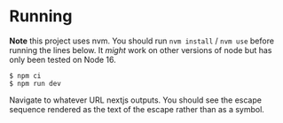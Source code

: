 # Running

**Note** this project uses nvm. You should run `nvm install` / `nvm use` before running the lines below. It _might_ work on other versions of node but has only been tested on Node 16.

```
$ npm ci
$ npm run dev
```

Navigate to whatever URL nextjs outputs. You should see the escape sequence rendered as the text of the escape rather than as a symbol. 
